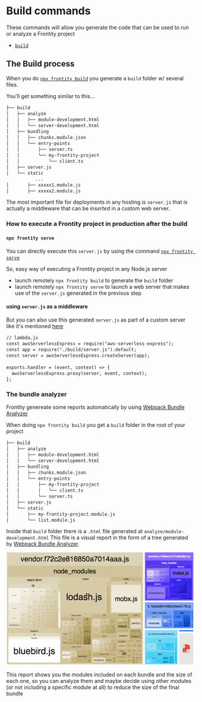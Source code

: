 # Build commands

These commands will allow you generate the code that can be used to run or analyze a Frontity project

- [`build`](build.md)

## The Build process

When you do [`npx frontity build`](https://docs.frontity.org/frontity-cli/build) you generate a `build` folder w/ several files.

You'll get something similar to this...

```text
├── build
│   ├── analyze
│   │   ├── module-development.html
│   │   └── server-development.html
│   ├── bundling
│   │   ├── chunks.module.json
│   │   └── entry-points
│   │       ├── server.ts
│   │       └── my-frontity-project
│   │           └── client.ts
│   ├── server.js
│   └── static
           ...
│       ├── xxxxx1.module.js
│       ├── xxxxx2.module.js
```

The most important file for deployments in any hosting is `server.js` that is actually a middleware that can be _inserted_ in a custom web server.

### How to execute a Frontity project in production after the build

#### `npx frontity serve`

You can directly execute this `server.js` by using the command [`npx frontity serve`](https://docs.frontity.org/frontity-cli/serve)

So, easy way of executing a Frontity project in any Node.js server

- launch remotely `npx frontity build` to generate the `build` folder
- launch remotely `npx frontity serve` to launch a web server that makes use of the `server.js` generated in the previous step

#### using `server.js` as a middleware

But you can also use this generated `server.js` as part of a custom server like it's mentioned [here](https://community.frontity.org/t/deploy-to-aws-lambda/814/8?u=juanma)

```text
// lambda.js
const awsServerlessExpress = require("aws-serverless-express");
const app = require("./build/server.js").default;
const server = awsServerlessExpress.createServer(app);

exports.handler = (event, context) => {
  awsServerlessExpress.proxy(server, event, context);
};
```

### The bundle analyzer

Frontity genereate some reports automatically by using [Webpack Bundle Analyzer](https://github.com/webpack-contrib/webpack-bundle-analyzer)

When doing `npx frontity build` you get a `build` folder in the root of your project

```text
├── build
│   ├── analyze
│   │   ├── module-development.html
│   │   └── server-development.html
│   ├── bundling
│   │   ├── chunks.module.json
│   │   └── entry-points
│   │       ├── my-frontity-project
│   │       │   └── client.ts
│   │       └── server.ts
│   ├── server.js
│   └── static
│       ├── my-frontity-project.module.js
│       └── list.module.js
```

Inside that `build` folder there is a `.html` file generated at `analyze/module-development.html` This file is a visual report in the form of a tree generated by [Webpack Bundle Analyzer](https://github.com/webpack-contrib/webpack-bundle-analyzer).

![](../../.gitbook/assets/bundle-analyzer.gif)

This report shows you the modules included on each bundle and the size of each one, so you can analyze them and maybe decide using other modules \(or not including a specific module at all\) to reduce the size of the final bundle
